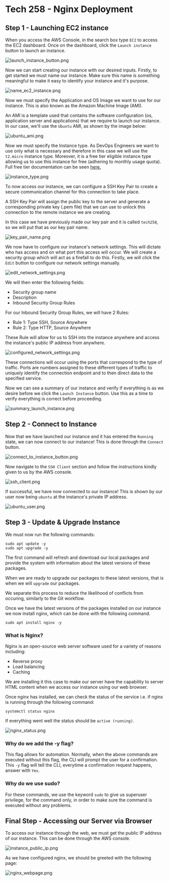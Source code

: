 # Tech 258 - Nginx Deployment

## Step 1 - Launching EC2 instance
When you access the AWS Console, in the search box type `EC2` to access the EC2 dashboard. Once on the dashboard, click the `Launch instance` button to launch an instance.

![launch_instance_button.png](images/launch_instance_button.png)

Now we can start creating our instance with our desired inputs. Firstly, to get started we must name our instance. Make sure this name is something meaningful to make it easy to identify your instance and it's purpose.

![name_ec2_instance.png](images/name_ec2_instance.png)

Now we must specify the Application and OS Image we want to use for our instance. This is also known as the Amazon Machine Image (AMI).

An AMI is a template used that contains the software configuration (os, application server and applications) that we require to launch our instance. In our case, we'll use the `Ubuntu` AMI, as shown by the image below:

![ubuntu_ami.png](images/ubuntu_ami.png)

Now we must specify the Instance type. As DevOps Engineers we want to use only what is necessary and therefore in this case we will use the `t2.micro` instance type. Moreover, it is a free tier eligible instance type allowing us to use this instance for free (adhering to monthly usage quota). Full free tier documentation can be seen [here.](https://aws.amazon.com/free/?all-free-tier.sort-by=item.additionalFields.SortRank&all-free-tier.sort-order=asc&awsf.Free%20Tier%20Types=*all&awsf.Free%20Tier%20Categories=*all)

![instance_type.png](images/instance_type.png)

To now access our instance, we can configure a SSH Key Pair to create a secure communication channel for this connection to take place.

A SSH Key Pair will assign the public key to the server and generate a corresponding private key (.pem file) that we can use to unlock this connection to the remote instance we are creating.

In this case we have previously made our key pair and it is called `tech258`, so we will put that as our key pair name.

![key_pair_name.png](images/key_pair_name.png)

We now have to configure our instance's network settings. This will dictate who has access and on what port this access will occur. We will create a security group which will act as a firefall to do this. Firstly, we will click the `Edit` button to configure our network settings manually.

![edit_network_settings.png](images/edit_network_settings.png)

We will then enter the following fields:

- Security group name
- Description
- Inbound Security Group Rules

For our Inbound Security Group Rules, we will have 2 Rules:

- Rule 1: Type SSH, Source Anywhere
- Rule 2: Type HTTP, Source Anywhere

These Rule will allow for us to SSH into the instance anywhere and access the instance's public IP address from anywhere.

![configured_network_settings.png](images/configured_network_settings.png)

These connections will occur using the ports that correspond to the type of traffic. Ports are numbers assigned to these different types of traffic to uniquely identify the connection endpoint and to then direct data to the specified service.

Now we can see a summary of our instance and verify if everything is as we desire before we click the `Launch Instance` button. Use this as a time to verify everything is correct before proceeding.

![summary_launch_instance.png](images/summary_launch_instance.png)

## Step 2 - Connect to Instance

Now that we have launched our instance and it has entered the `Running` state, we can now connect to our instance! This is done through the `Connect` button.

![connect_to_instance_button.png](images/connect_to_instance_button.png)

Now navigate to the `SSH Client` section and follow the instructions kindly given to us by the AWS console.

![ssh_client.png](images/ssh_client.png)

If successful, we have now connected to our instance! This is shown by our user now being `ubuntu` at the instance's private IP address.

![ubuntu_user.png](images/ubuntu_user.png)

## Step 3 - Update & Upgrade Instance

We must now run the following commands:

```
sudo apt update -y
sudo apt upgrade -y
```
The first command will refresh and download our local packages and provide the system with information about the latest versions of these packages.

When we are ready to upgrade our packages to these latest versions, that is when we will `upgrade` our packages.

We separate this process to reduce the likelihood of conflicts from occuring, similarly to the Git workflow.

Once we have the latest versions of the packages installed on our instance we now install nginx, which can be done with the following command.

```
sudo apt install nginx -y
```

### What is Nginx?
Nginx is an open-source web server software used for a variety of reasons including:

- Reverse proxy
- Load balancing
- Caching

We are installing it this case to make our server have the capability to server HTML content when we access our instance using our web browser.

Once nginx has installed, we can check the status of the service i.e. if nginx is running through the following command:
```
systemctl status nginx
```

If everything went well the status should be `active (running)`.

![nginx_status.png](images/nginx_status.png)

### Why do we add the -y flag?
This flag allows for automation. Normally, when the above commands are executed without this flag, the CLI will prompt the user for a confirmation. This `-y` flag will tell the CLI, everytime a confirmation request happens, answer with `Yes`.

### Why do we use sudo?

For these commands, we use the keyword `sudo` to give us superuser privilege, for the command only, in order to make sure the command is executed without any problems.

## Final Step - Accessing our Server via Browser

To access our instance through the web, we must get the public IP address of our instance. This can be done through the AWS console.

![instance_public_ip.png](images/instance_public_ip.png)

As we have configured nginx, we should be greeted with the following page:

![nginx_webpage.png](images/nginx_webpage.png)